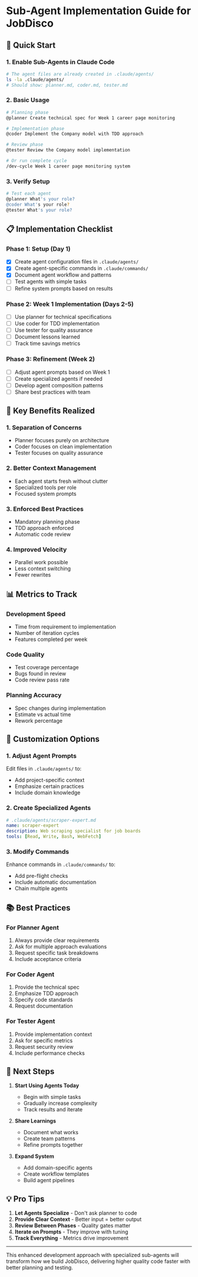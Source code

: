 # Sub-Agent Implementation Guide for JobDisco

## 🚀 Quick Start

### 1. Enable Sub-Agents in Claude Code
```bash
# The agent files are already created in .claude/agents/
ls -la .claude/agents/
# Should show: planner.md, coder.md, tester.md
```

### 2. Basic Usage
```bash
# Planning phase
@planner Create technical spec for Week 1 career page monitoring

# Implementation phase  
@coder Implement the Company model with TDD approach

# Review phase
@tester Review the Company model implementation

# Or run complete cycle
/dev-cycle Week 1 career page monitoring system
```

### 3. Verify Setup
```bash
# Test each agent
@planner What's your role?
@coder What's your role?
@tester What's your role?
```

## 📋 Implementation Checklist

### Phase 1: Setup (Day 1)
- [x] Create agent configuration files in `.claude/agents/`
- [x] Create agent-specific commands in `.claude/commands/`
- [x] Document agent workflow and patterns
- [ ] Test agents with simple tasks
- [ ] Refine system prompts based on results

### Phase 2: Week 1 Implementation (Days 2-5)
- [ ] Use planner for technical specifications
- [ ] Use coder for TDD implementation
- [ ] Use tester for quality assurance
- [ ] Document lessons learned
- [ ] Track time savings metrics

### Phase 3: Refinement (Week 2)
- [ ] Adjust agent prompts based on Week 1
- [ ] Create specialized agents if needed
- [ ] Develop agent composition patterns
- [ ] Share best practices with team

## 🎯 Key Benefits Realized

### 1. **Separation of Concerns**
- Planner focuses purely on architecture
- Coder focuses on clean implementation
- Tester focuses on quality assurance

### 2. **Better Context Management**
- Each agent starts fresh without clutter
- Specialized tools per role
- Focused system prompts

### 3. **Enforced Best Practices**
- Mandatory planning phase
- TDD approach enforced
- Automatic code review

### 4. **Improved Velocity**
- Parallel work possible
- Less context switching
- Fewer rewrites

## 📊 Metrics to Track

### Development Speed
- Time from requirement to implementation
- Number of iteration cycles
- Features completed per week

### Code Quality
- Test coverage percentage
- Bugs found in review
- Code review pass rate

### Planning Accuracy
- Spec changes during implementation
- Estimate vs actual time
- Rework percentage

## 🔧 Customization Options

### 1. **Adjust Agent Prompts**
Edit files in `.claude/agents/` to:
- Add project-specific context
- Emphasize certain practices
- Include domain knowledge

### 2. **Create Specialized Agents**
```yaml
# .claude/agents/scraper-expert.md
name: scraper-expert
description: Web scraping specialist for job boards
tools: [Read, Write, Bash, WebFetch]
```

### 3. **Modify Commands**
Enhance commands in `.claude/commands/` to:
- Add pre-flight checks
- Include automatic documentation
- Chain multiple agents

## 📚 Best Practices

### For Planner Agent
1. Always provide clear requirements
2. Ask for multiple approach evaluations
3. Request specific task breakdowns
4. Include acceptance criteria

### For Coder Agent
1. Provide the technical spec
2. Emphasize TDD approach
3. Specify code standards
4. Request documentation

### For Tester Agent
1. Provide implementation context
2. Ask for specific metrics
3. Request security review
4. Include performance checks

## 🎉 Next Steps

1. **Start Using Agents Today**
   - Begin with simple tasks
   - Gradually increase complexity
   - Track results and iterate

2. **Share Learnings**
   - Document what works
   - Create team patterns
   - Refine prompts together

3. **Expand System**
   - Add domain-specific agents
   - Create workflow templates
   - Build agent pipelines

## 💡 Pro Tips

1. **Let Agents Specialize** - Don't ask planner to code
2. **Provide Clear Context** - Better input = better output  
3. **Review Between Phases** - Quality gates matter
4. **Iterate on Prompts** - They improve with tuning
5. **Track Everything** - Metrics drive improvement

---

This enhanced development approach with specialized sub-agents will transform how we build JobDisco, delivering higher quality code faster with better planning and testing.